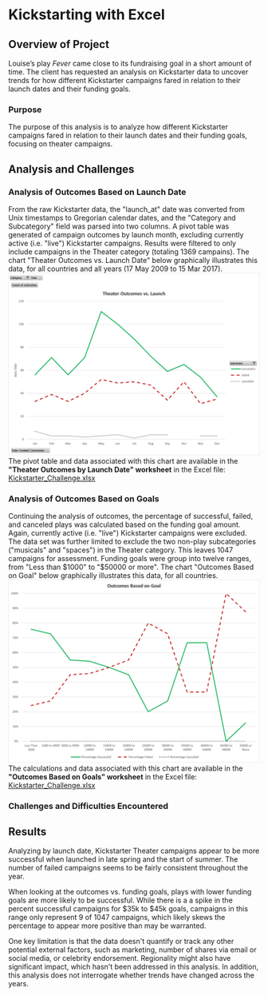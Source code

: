 # Kickstarting with Excel

## Overview of Project

Louise’s play *Fever* came close to its fundraising goal in a short amount of time.  The client has requested an analysis on Kickstarter data to uncover trends for how different Kickstarter campaigns fared in relation to their launch dates and their funding goals.

### Purpose
The purpose of this analysis is to analyze how different Kickstarter campaigns fared in relation to their launch dates and their funding goals, focusing on theater campaigns.

## Analysis and Challenges

### Analysis of Outcomes Based on Launch Date
From the raw Kickstarter data, the "launch_at" date was converted from Unix timestamps to Gregorian calendar dates, and the "Category and Subcategory" field was parsed into two columns.  A pivot table was generated of campaign outcomes by launch month, excluding currently active (i.e. "live") Kickstarter campaigns.  Results were filtered to only include campaigns in the Theater category (totaling 1369 campains). The chart "Theater Outcomes vs. Launch Date" below graphically illustrates this data, for all countries and all years (17 May 2009 to 15 Mar 2017).
![Theater_Outcomes_vs_Launch.png](Theater_Outcomes_vs_Launch.png)
The pivot table and data associated with this chart are available in the **"Theater Outcomes by Launch Date" worksheet** in the Excel file:
[Kickstarter_Challenge.xlsx](Kickstarter_Challenge.xlsx)

### Analysis of Outcomes Based on Goals
Continuing the analysis of outcomes, the percentage of successful, failed, and canceled plays was calculated based on the funding goal amount.  Again, currently active (i.e. "live") Kickstarter campaigns were excluded.  The data set was further limited to exclude the two non-play subcategories ("musicals" and "spaces") in the Theater category. This leaves 1047 campaigns for assessment.  Funding goals were group into twelve ranges, from "Less than $1000" to "$50000 or more".  The chart "Outcomes Based on Goal" below graphically illustrates this data, for all countries.
![Outcomes_vs_Goals.png](Outcomes_vs_Goals.png)
The calculations and data associated with this chart are available in the **"Outcomes Based on Goals" worksheet** in the Excel file:
[Kickstarter_Challenge.xlsx](Kickstarter_Challenge.xlsx)

### Challenges and Difficulties Encountered

## Results

Analyzing by launch date, Kickstarter Theater campaigns appear to be more successful when launched in late spring and the start of summer.  The number of failed campaigns seems to be fairly consistent throughout the year.  

When looking at the outcomes vs. funding goals, plays with lower funding goals are more likely to be successful.  While there is a a spike in the percent successful campaigns for $35k to $45k goals, campaigns in this range only represent 9 of 1047 campaigns, which likely skews the percentage to appear more positive than may be warranted.

One key limitation is that the data doesn't quantify or track any other potential external factors, such as marketing, number of shares via email or social media, or celebrity endorsement.  Regionality might also have significant impact, which hasn't been addressed in this analysis.  In addition, this analysis does not interrogate whether trends have changed across the years.



